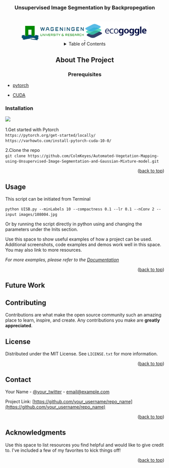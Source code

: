 <div id="top"></div>
<!--
*** Thanks for checking out the Best-README-Template. If you have a suggestion
*** that would make this better, please fork the repo and create a pull request
*** or simply open an issue with the tag "enhancement".
*** Don't forget to give the project a star!
*** Thanks again! Now go create something AMAZING! :D
-->



<!-- PROJECT SHIELDS -->
<!--
*** I'm using markdown "reference style" links for readability.
*** Reference links are enclosed in brackets [ ] instead of parentheses ( ).
*** See the bottom of this document for the declaration of the reference variables
*** for contributors-url, forks-url, etc. This is an optional, concise syntax you may use.
*** https://www.markdownguide.org/basic-syntax/#reference-style-links
-->



<!-- PROJECT LOGO -->

  <h3 align="center">Unsupervised Image Segmentation by Backpropegation</h3>

<br />

<div align="center">
  <a href="https://www.wur.nl/en/research-results/chair-groups/environmental-sciences/laboratory-of-geo-information-science-and-remote-sensing.htm">
    <img src="Logos/WUR.png" alt="WUR" width="200" height="45">
  </a>
   <a href="https://www.ecogoggle.nl/">
    <img src="Logos/Ecogoggle.png" alt="Ecogoggle" width="200" height="60">
  </a>



<!-- TABLE OF CONTENTS -->
<details>
  <summary>Table of Contents</summary>
  <ol>
    <li>
      <a href="#about-the-project">About The Project</a>
      <ul>
        <li><a href="#built-with">Built With</a></li>
      </ul>
    </li>
    <li>
      <a href="#getting-started">Getting Started</a>
      <ul>
        <li><a href="#prerequisites">Prerequisites</a></li>
        <li><a href="#installation">Installation</a></li>
      </ul>
    </li>
    <li><a href="#usage">Usage</a></li>
    <li><a href="#roadmap">Roadmap</a></li>
    <li><a href="#contributing">Contributing</a></li>
    <li><a href="#license">License</a></li>
    <li><a href="#contact">Contact</a></li>
    <li><a href="#acknowledgments">Acknowledgments</a></li>
  </ol>
</details>



<!-- ABOUT THE PROJECT -->
## About The Project
  
  

### Prerequisites
  <div align="left">  

    
* [pytorch](https://pytorch.org/)
  

  
* [CUDA](https://developer.nvidia.com/cuda-toolkit)

<div>
  
### Installation

![](Tiger_Segmentation_Example.gif)
  
  1.Get started with Pytorch <br />
`https://pytorch.org/get-started/locally/` <br />
`https://varhowto.com/install-pytorch-cuda-10-0/`  <br />
  
  2.Clone the repo <br />
`git clone https://github.com/ColmKeyes/Automated-Vegetation-Mapping-using-Unsupervised-Image-Segmentation-and-Gaussian-Mixture-model.git` <br />
 

<p align="right">(<a href="#top">back to top</a>)</p>



<!-- USAGE EXAMPLES -->
## Usage

This script can be initiated from Terminal 

`python UISB.py --minLabels 10 --compactness 0.1 --lr 0.1 --nConv 2 --input images/108004.jpg`

Or by running the script directly in python using and changing the parameters under the Inits section.





Use this space to show useful examples of how a project can be used. Additional screenshots, code examples and demos work well in this space. You may also link to more resources.

_For more examples, please refer to the [Documentation](https://example.com)_

<p align="right">(<a href="#top">back to top</a>)</p>



<!-- Future Work -->
## Future Work


<!-- CONTRIBUTING -->
## Contributing

Contributions are what make the open source community such an amazing place to learn, inspire, and create. Any contributions you make are **greatly appreciated**.

<!-- LICENSE -->
## License

Distributed under the MIT License. See `LICENSE.txt` for more information.

<p align="right">(<a href="#top">back to top</a>)</p>



<!-- CONTACT -->
## Contact

Your Name - [@your_twitter](https://twitter.com/your_username) - email@example.com

Project Link: [https://github.com/your_username/repo_name](https://github.com/your_username/repo_name)

<p align="right">(<a href="#top">back to top</a>)</p>



<!-- ACKNOWLEDGMENTS -->
## Acknowledgments

Use this space to list resources you find helpful and would like to give credit to. I've included a few of my favorites to kick things off!

<p align="right">(<a href="#top">back to top</a>)</p>



<!-- MARKDOWN LINKS & IMAGES -->
<!-- https://www.markdownguide.org/basic-syntax/#reference-style-links -->
[contributors-shield]: https://img.shields.io/github/contributors/othneildrew/Best-README-Template.svg?style=for-the-badge
